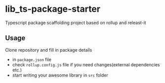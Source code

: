 # lib_ts-package-starter
Typescript package scaffolding project based on rollup and releast-it

## Usage
Clone repository and fill in package details
 - in `package.json` file
 - check `rollup.config.js` file if you need changes(external dependencies etc.)
 - start writing your awesome library in `src` folder
